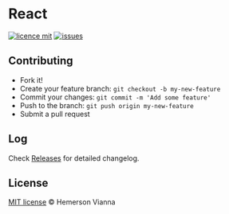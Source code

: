 # React

[![licence mit](https://img.shields.io/badge/license-MIT-blue.svg?style=flat-square)](http://hemersonvianna.mit-license.org/)
[![issues](https://img.shields.io/github/issues/descco-ui/react.svg?style=flat-square)](https://github.com/descco-ui/react/issues)

## Contributing

- Fork it!
- Create your feature branch: `git checkout -b my-new-feature`
- Commit your changes: `git commit -m 'Add some feature'`
- Push to the branch: `git push origin my-new-feature`
- Submit a pull request

## Log

Check [Releases](https://github.com/descco-ui/react/releases) for detailed changelog.

## License

[MIT license](http://hemersonvianna.mit-license.org/) © Hemerson Vianna

